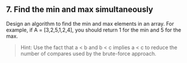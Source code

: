 ## 7. Find the min and max simultaneously

Design an algorithm to find the min and max elements in an array. For example, if A = [3,2,5,1,2,4], you should return 1 for the min and 5 for the max.

> Hint: Use the fact that a < b and b < c implies a < c to reduce the number of compares used by the brute-force approach.
